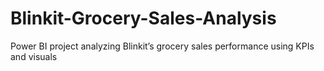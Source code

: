 # Blinkit-Grocery-Sales-Analysis
Power BI project analyzing Blinkit’s grocery sales performance using KPIs and visuals
